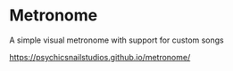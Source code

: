 # Metronome
A simple visual metronome with support for custom songs

https://psychicsnailstudios.github.io/metronome/
